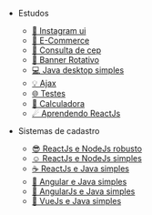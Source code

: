 - Estudos
  - [📱 Instagram ui](https://github.com/Nerd0000/instagram-ui)
  - [💱 E-Commerce](https://github.com/Nerd0000/E-Commerce)
  - [🔎 Consulta de cep](https://github.com/Nerd0000/Consulta-de-Cep)
  - [🎨 Banner Rotativo](https://github.com/Nerd0000/banner-rotativo)
  - [💻 Java desktop simples](https://github.com/Nerd0000/Sistema-de-cadastro-desktop-em-Java)
  - [💡 Ajax](https://github.com/Nerd0000/Ajax)
  - [🌐 Testes](https://github.com/Nerd0000/Web)
  - [🔢 Calculadora](https://github.com/Nerd0000/Calculadora-ReactJs)
  - [☄ Aprendendo ReactJs](https://github.com/Nerd0000/Aprendendo-ReactJs)

- Sistemas de cadastro

  - [😎 ReactJs e NodeJs robusto](https://github.com/Nerd0000/Cadastro-robusto)
  - [☺ ReactJs e NodeJs simples](https://github.com/Nerd0000/Cadastro-simples)
  - [☕ ReactJs e Java simples](https://github.com/Nerd0000/Cadastro-backend-em-java)
  - [👶 Angular e Java simples](https://github.com/Nerd0000/Angular-e-Java)
  - [👴 AngularJs e Java simples](https://github.com/Nerd0000/Cadastro-frontend-em-angularjs)
  - [🐲 VueJs e Java simples](https://github.com/Nerd0000/Cadastro-em-Vue)
